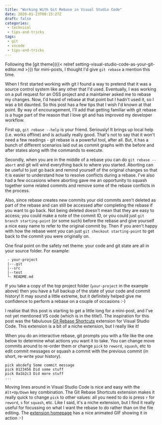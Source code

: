 ```yaml
---
title: "Working With Git Rebase in Visual Studio Code"
date: 2020-01-23T08:15:27Z
draft: false
categories:
 - technical
 - tips-and-tricks
tags:
 - git
 - vscode
 - tips-and-tricks
---
```


Following the [git theme]({{< relref setting-visual-studio-code-as-your-git-editor.md >}}) for mini-posts, I thought I'd give `git rebase` a mention this time.

When I first started working with git I found a way to pretend that it was a source control system like any other that I'd used. Eventually, I was working on a pull request for an OSS project and a maintainer asked me to rebase my changes. Now, I'd heard of rebase at that point but I hadn't used it, so I was a bit daunted. So this post has a few tips that I wish I'd known at that point. By way of encouragement, I'll add that getting familiar with git rebase is a huge part of the reason that I love git and has improved my developer workflow.

First up, `git rebase --help` is your friend. Seriously! It brings up local help (i.e. works offline) and is actually really good. That's not to say that it won't need a few readings - git rebase is a powerful tool, after all. But, it has a bunch of different scenarios laid out as commit graphs with the before and after states along with the commands to execute.

Secondly, when you are in the middle of a rebase you can do `git rebase --abort` and git will wind everything back to where you started. Aborting can be useful to just go back and remind yourself of the original changes so that it is easier to understand how to resolve conflicts during a rebase. I've also had a few occasions where aborting gave me an opportunity to squash together some related commits and remove some of the rebase conflicts in the process.

Also, since rebase creates new commits your old commits aren't deleted as part of the rebase and can still be accessed after completing the rebase if you want to go back. Not being deleted doesn't mean that they are easy to access; you could make a note of the commit ID, or you could just `git branch starting-point` (or some such) before the rebase and give yourself a nice easy name to refer to the original commit by. Then if you aren't happy with how the rebase went you can just `git checkout starting-point` to get back to the commit you were originally on.

One final point on the safety net theme: your code and git state are all in your source folder. For example:

```
 - your-project
 |--.git
 |--src
 |--test
 └- README.md
```

If you take a copy of the top project folder (`your-project` in the example above) then you have a full backup of the state of your code and commit history! It may sound a little extreme, but it definitely helped give me confidence to perform a rebase on a couple of occasions :-)

I realise that this post is starting to get a little long for a mini-post, and I've not yet mentioned VS code (which is in the title!). The inspiration for this post was the fabuluous  [Git Rebase Shortcuts](https://marketplace.visualstudio.com/items?itemName=trentrand.git-rebase-shortcuts) extension for Visual Studio Code. This extension is a bit of a niche extension, but I really like it!

When you do an interactive rebase, git prompts you with a file like the one below to determine what actions you want it to take. You can change move commits around to re-order them or change `pick` to `reword`, `squash`, etc to edit commit messages or squash a commit with the previous commit (in short, re-write your history).

```git-rebase
pick abcdefg Some commit message
pick 0123456 Did some stuff
pick 0a1b2c3 Did more stuff
...
```

Moving lines around in Visual Studio Code is nice and easy with the `Alt+Up/Down` key combination. The Git Rebase Shortcuts extension makes it really quick to change `pick` to other values: all you need to do is press `r` for `reword`, `s` for `squash`, etc. Like I said, it's a niche extension, but I find it really useful for focussing on what I want the rebase to do rather than on the file editing. The [extension homepage](https://marketplace.visualstudio.com/items?itemName=trentrand.git-rebase-shortcuts) has a nice animated GIF showing it in action :-)
